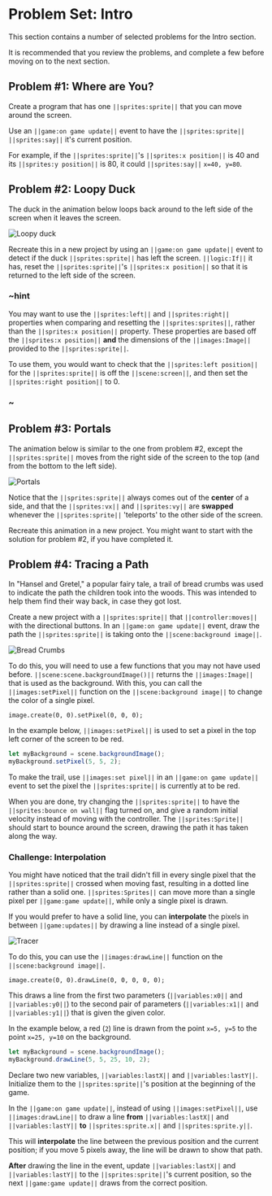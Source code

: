 # Problem Set: Intro

This section contains a number of selected problems for the Intro section.

It is recommended that you review the problems, and complete a few before
moving on to the next section.

## Problem #1: Where are You?

Create a program that has one ``||sprites:sprite||`` that you can move around the screen.

Use an ``||game:on game update||`` event to have the ``||sprites:sprite||``
``||sprites:say||`` it's current  position.

For example, if the ``||sprites:sprite||``'s ``||sprites:x position||`` is 40 and
its ``||sprites:y position||`` is 80, it could ``||sprites:say||`` ``x=40, y=80``.

## Problem #2: Loopy Duck

The duck in the animation below loops back around to the left side of the screen
when it leaves the screen.

![Loopy duck](/static/courses/csintro3/events/loopy-duck.gif)

Recreate this in a new project by using an ``||game:on game update||`` event
to detect if the duck ``||sprites:sprite||`` has left the screen. ``||logic:If||``
it has, reset the ``||sprites:sprite||``'s ``||sprites:x position||`` so that
it is returned to the left side of the screen.

### ~hint

You may want to use the ``||sprites:left||`` and ``||sprites:right||`` properties
when comparing and resetting the ``||sprites:sprites||``,
rather than the ``||sprites:x position||`` property.
These properties are based off the ``||sprites:x position||`` **and**
the dimensions of the ``||images:Image||`` provided to the ``||sprites:sprite||``.

To use them, you would want to check that the ``||sprites:left position||`` for the
``||sprites:sprite||`` is off the ``||scene:screen||``, and then set the
``||sprites:right position||`` to 0.

### ~

## Problem #3: Portals

The animation below is similar to the one from problem #2,
except the ``||sprites:sprite||`` moves from the right side of the screen
to the top (and from the bottom to the left side).

![Portals](/static/courses/csintro3/events/portals.gif)

Notice that the ``||sprites:sprite||`` always comes out of the **center** of a side,
and that the ``||sprites:vx||`` and ``||sprites:vy||`` are **swapped** whenever
the ``||sprites:sprite||`` 'teleports' to the other side of the screen. 

Recreate this animation in a new project.
You might want to start with the solution for problem #2,
if you have completed it.

## Problem #4: Tracing a Path

In "Hansel and Gretel," a popular fairy tale,
a trail of bread crumbs was used to indicate the path the
children took into the woods.
This was intended to help them find their way back,
in case they got lost.

Create a new project with a ``||sprites:sprite||`` that
``||controller:moves||`` with the directional buttons.
In an ``||game:on game update||`` event,
draw the path the ``||sprites:sprite||`` is taking onto the ``||scene:background image||``.

![Bread Crumbs](/static/courses/csintro3/events/bread-crumbs.gif)

To do this, you will need to use a few functions that you may not have used before.
``||scene:scene.backgroundImage()||`` returns the ``||images:Image||`` that is used as
the background.
With this, you can call the ``||images:setPixel||`` function on the
``||scene:background image||`` to change the color of a single pixel.

```sig
image.create(0, 0).setPixel(0, 0, 0);
```

In the example below, ``||images:setPixel||`` is used to set a pixel in the top left corner
of the screen to be red.

```typescript
let myBackground = scene.backgroundImage();
myBackground.setPixel(5, 5, 2);
```

To make the trail, use ``||images:set pixel||`` in an ``||game:on game update||`` event to
set the pixel the ``||sprites:sprite||`` is currently at to be red.

When you are done, try changing the ``||sprites:sprite||`` to have the
``||sprites:bounce on wall||`` flag turned on,
and give a random initial velocity instead of moving with the controller.
The ``||sprites:Sprite||`` should start to bounce around the screen,
drawing the path it has taken along the way.

### Challenge: Interpolation

You might have noticed that the trail didn't fill in every single pixel that the
``||sprites:sprite||`` crossed when moving fast,
resulting in a dotted line rather than a solid one.
``||sprites:Sprites||`` can move more than a single pixel per ``||game:game update||``,
while only a single pixel is drawn.

If you would prefer to have a solid line,
you can **interpolate** the pixels in between ``||game:updates||``
by drawing a line instead of a single pixel.

![Tracer](/static/courses/csintro3/events/tracer.gif)

To do this, you can use the ``||images:drawLine||`` function on the
``||scene:background image||``.

```sig
image.create(0, 0).drawLine(0, 0, 0, 0, 0);
```

This draws a line from the first two parameters
(``||variables:x0||`` and ``||variables:y0||``)
to the second pair of parameters
(``||variables:x1||`` and ``||variables:y1||``)
that is given the given color.

In the example below, a red (``2``) line is drawn from the point
``x=5, y=5`` to the point ``x=25, y=10`` on the background.

```typescript
let myBackground = scene.backgroundImage();
myBackground.drawLine(5, 5, 25, 10, 2);
```

Declare two new variables, ``||variables:lastX||`` and ``||variables:lastY||``.
Initialize them to the ``||sprites:sprite||``'s position at the beginning of the game.

In the ``||game:on game update||``, instead of using ``||images:setPixel||``,
use ``||images:drawLine||`` to draw a line **from** ``||variables:lastX||`` and
``||variables:lastY||`` **to** ``||sprites:sprite.x||`` and ``||sprites:sprite.y||``.

This will **interpolate** the line between the previous position and the current position;
if you move 5 pixels away, the line will be drawn to show that path.

**After** drawing the line in the event, update ``||variables:lastX||``
and ``||variables:lastY||`` to the ``||sprites:sprite||``'s current position,
so the next ``||game:game update||`` draws from the correct position.
